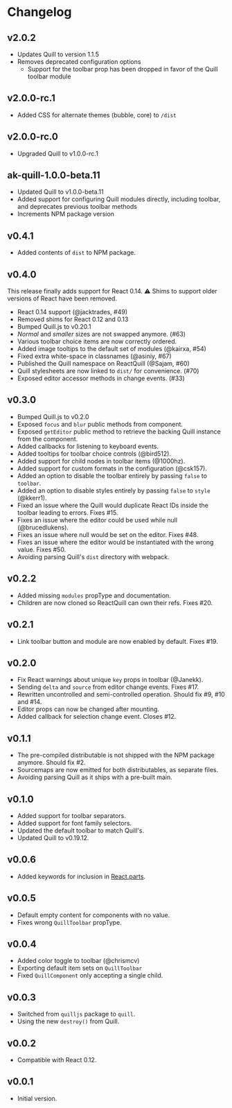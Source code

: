 Changelog
=========

v2.0.2
------
- Updates Quill to version 1.1.5
- Removes deprecated configuration options
  - Support for the toolbar prop has been dropped in favor of the Quill toolbar module

v2.0.0-rc.1
------
- Added CSS for alternate themes (bubble, core) to `/dist`

v2.0.0-rc.0
------
- Upgraded Quill to v1.0.0-rc.1

ak-quill-1.0.0-beta.11
------
- Updated Quill to v1.0.0-beta.11
- Added support for configuring Quill modules directly, including toolbar, and deprecates previous toolbar methods
- Increments NPM package version

v0.4.1
------
- Added contents of `dist` to NPM package.

v0.4.0
------
This release finally adds support for React 0.14. ⚠️ Shims to support older versions of React have been removed.

- React 0.14 support (@jacktrades, #49)
- Removed shims for React 0.12 and 0.13
- Bumped Quill.js to v0.20.1
- _Normal_ and _smaller_ sizes are not swapped anymore. (#63)
- Various toolbar choice items are now correctly ordered.
- Added image tooltips to the default set of modules (@kairxa, #54)
- Fixed extra white-space in classnames (@asiniy, #67)
- Published the Quill namespace on ReactQuill (@Sajam, #60)
- Quill stylesheets are now linked to `dist/` for convenience. (#70)
- Exposed editor accessor methods in change events. (#33)

v0.3.0
------
- Bumped Quill.js to v0.2.0
- Exposed `focus` and `blur` public methods from component.
- Exposed `getEditor` public method to retrieve the backing Quill instance from the component.
- Added callbacks for listening to keyboard events.
- Added tooltips for toolbar choice controls (@bird512).
- Added support for child nodes in toolbar items (@1000hz).
- Added support for custom formats in the configuration (@csk157).
- Added an option to disable the toolbar entirely by passing `false` to `toolbar`.
- Added an option to disable styles entirely by passing `false` to `style` (@kkerr1).
- Fixed an issue where the Quill would duplicate React IDs inside the toolbar leading to errors. Fixes #15.
- Fixes an issue where the editor could be used while null (@brucedlukens).
- Fixes an issue where null would be set on the editor. Fixes #48.
- Fixes an issue where the editor would be instantiated with the wrong value. Fixes #50.
- Avoiding parsing Quill's `dist` directory with webpack.

v0.2.2
------
- Added missing `modules` propType and documentation.
- Children are now cloned so ReactQuill can own their refs. Fixes #20.

v0.2.1
------
- Link toolbar button and module are now enabled by default. Fixes #19.

v0.2.0
------
- Fix React warnings about unique `key` props in toolbar (@Janekk).
- Sending `delta` and `source` from editor change events. Fixes #17.
- Rewritten uncontrolled and semi-controlled operation. Should fix #9, #10 and #14.
- Editor props can now be changed after mounting.
- Added callback for selection change event. Closes #12.

v0.1.1
------
- The pre-compiled distributable is not shipped with the NPM package anymore. Should fix #2.
- Sourcemaps are now emitted for both distributables, as separate files.
- Avoiding parsing Quill as it ships with a pre-built main.

v0.1.0
------
- Added support for toolbar separators.
- Added support for font family selectors.
- Updated the default toolbar to match Quill's.
- Updated Quill to v0.19.12.

v0.0.6
------
- Added keywords for inclusion in [React.parts](https://react.parts).

v0.0.5
------
- Default empty content for components with no value.
- Fixes wrong `QuillToolbar` propType.

v0.0.4
------
- Added color toggle to toolbar (@chrismcv)
- Exporting default item sets on `QuillToolbar`
- Fixed `QuillComponent` only accepting a single child.

v0.0.3
------
- Switched from `quilljs` package to `quill`.
- Using the new `destroy()` from Quill.

v0.0.2
------
- Compatible with React 0.12.

v0.0.1
------
- Initial version.

